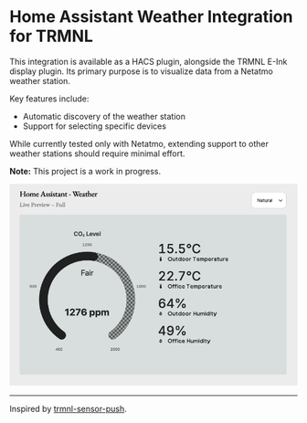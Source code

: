 # Home Assistant Weather Integration for TRMNL

This integration is available as a HACS plugin, alongside the TRMNL E-Ink display plugin.
Its primary purpose is to visualize data from a Netatmo weather station.

Key features include:

* Automatic discovery of the weather station
* Support for selecting specific devices

While currently tested only with Netatmo, extending support to other weather stations should require minimal effort.

**Note:** This project is a work in progress.

![demo](https://github.com/TilmanGriesel/ha-trmnl-weather/blob/main/docs/demo/main.png?raw=true)

---

Inspired by [trmnl-sensor-push](https://github.com/gitstua/trmnl-sensor-push).
